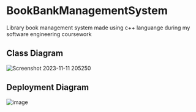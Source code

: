# BookBankManagementSystem
Library book management system made using c++ languange during my software engineering coursework

## Class Diagram
![Screenshot 2023-11-11 205250](https://github.com/JyothiSwaroopReddy07/BookBankManagementSystem/assets/107217455/2fca13dd-470e-4b35-87b6-35dbd96aa771)

## Deployment Diagram
![image](https://github.com/JyothiSwaroopReddy07/BookBankManagementSystem/assets/107217455/edd04bcd-4ef2-4e13-8826-eaf5c36e36f6)
